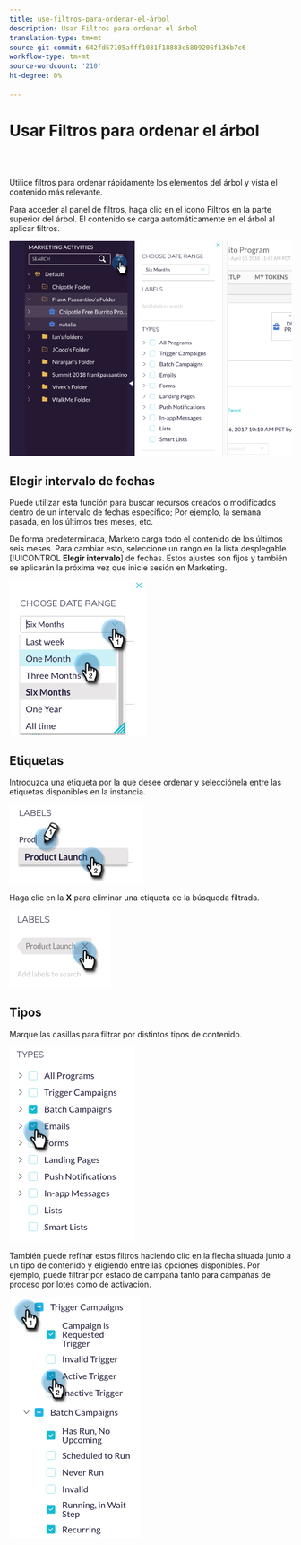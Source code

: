 ```yaml
---
title: use-filtros-para-ordenar-el-árbol
description: Usar Filtros para ordenar el árbol
translation-type: tm+mt
source-git-commit: 642fd57105afff1031f18883c5809206f136b7c6
workflow-type: tm+mt
source-wordcount: '210'
ht-degree: 0%

---
```



# Usar Filtros para ordenar el árbol

<br> 

Utilice filtros para ordenar rápidamente los elementos del árbol y vista el contenido más relevante.

Para acceder al panel de filtros, haga clic en el icono Filtros en la parte superior del árbol. El contenido se carga automáticamente en el árbol al aplicar filtros.

![Imagen uno](/help/sky/assets/tree/use-filters-to-sort-the-tree/use-filters-to-sort-the-tree-1.png)

## Elegir intervalo de fechas

Puede utilizar esta función para buscar recursos creados o modificados dentro de un intervalo de fechas específico; Por ejemplo, la semana pasada, en los últimos tres meses, etc.

De forma predeterminada, Marketo carga todo el contenido de los últimos seis meses. Para cambiar esto, seleccione un rango en la lista desplegable [!UICONTROL **Elegir intervalo**] de fechas. Estos ajustes son fijos y también se aplicarán la próxima vez que inicie sesión en Marketing.

![Imagen dos](/help/sky/assets/tree/use-filters-to-sort-the-tree/use-filters-to-sort-the-tree-2.png)

## Etiquetas

Introduzca una etiqueta por la que desee ordenar y selecciónela entre las etiquetas disponibles en la instancia.

![Imagen tres](/help/sky/assets/tree/use-filters-to-sort-the-tree/use-filters-to-sort-the-tree-3.png)

Haga clic en la **X** para eliminar una etiqueta de la búsqueda filtrada.

![Imagen Cuatro](/help/sky/assets/tree/use-filters-to-sort-the-tree/use-filters-to-sort-the-tree-4.png)

## Tipos

Marque las casillas para filtrar por distintos tipos de contenido.

![Imagen cinco](/help/sky/assets/tree/use-filters-to-sort-the-tree/use-filters-to-sort-the-tree-5.png)

También puede refinar estos filtros haciendo clic en la flecha situada junto a un tipo de contenido y eligiendo entre las opciones disponibles. Por ejemplo, puede filtrar por estado de campaña tanto para campañas de proceso por lotes como de activación.

![Imagen seis](/help/sky/assets/tree/use-filters-to-sort-the-tree/use-filters-to-sort-the-tree-6.png)
